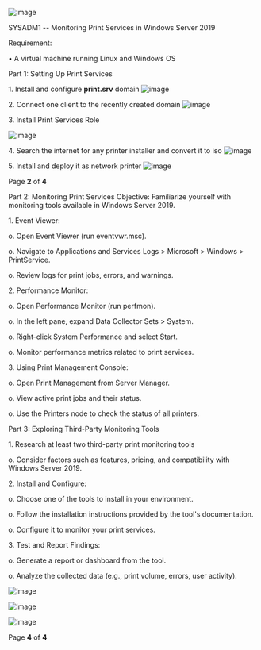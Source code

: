 ![image](https://github.com/user-attachments/assets/cf4abf1d-bf63-4d34-a476-14bcfc2aae20)

SYSADM1 -- Monitoring Print Services in Windows Server 2019

Requirement:

• A virtual machine running Linux and Windows OS 

Part 1: Setting Up Print Services

1\. Install and configure **print.srv** domain
![image](https://github.com/user-attachments/assets/b7287980-bfd9-419d-80ce-45892fdc4d42)

2\. Connect one client to the recently created domain
![image](https://github.com/user-attachments/assets/be610db8-4a1e-44e3-b6c2-2925831206da)

3\. Install Print Services Role

![image](https://github.com/user-attachments/assets/63b1960c-ef31-443e-8d9a-94240ffd9ff8)

4\. Search the internet for any printer installer and convert it to iso
![image](https://github.com/user-attachments/assets/26017cc6-7ed7-472a-9530-841432d14828)

5\. Install and deploy it as network printer
![image](https://github.com/user-attachments/assets/49959858-e852-4c0f-a7e6-1393fde0f817)


Page **2** of **4**

Part 2: Monitoring Print Services
Objective: Familiarize yourself with monitoring tools available in Windows Server 2019.

1\. Event Viewer:

  o\. Open Event Viewer (run eventvwr.msc).
 
  o\. Navigate to Applications and Services Logs \> Microsoft \> Windows \> PrintService.
>
  o\. Review logs for print jobs, errors, and warnings.
>
2\. Performance Monitor:
>
  o\. Open Performance Monitor (run perfmon).
>
  o\. In the left pane, expand Data Collector Sets \> System.
>
  o\. Right-click System Performance and select Start.
>
  o\. Monitor performance metrics related to print services.
>
 3\. Using Print Management Console:
>
  o\. Open Print Management from Server Manager.
>
  o\. View active print jobs and their status.
>
  o\. Use the Printers node to check the status of all printers.

Part 3: Exploring Third-Party Monitoring Tools
>
1\. Research at least two third-party print monitoring tools
>
  o\. Consider factors such as features, pricing, and compatibility with Windows Server 2019.
>
2\. Install and Configure:
>
  o\. Choose one of the tools to install in your environment.
>
  o\. Follow the installation instructions provided by the tool's documentation.
>
  o\. Configure it to monitor your print services.
>
3\. Test and Report Findings:
>
  o\. Generate a report or dashboard from the tool.
>
  o\. Analyze the collected data (e.g., print volume, errors, user activity).
>
![image](https://github.com/user-attachments/assets/63a20cd0-a72a-45d7-9d53-81600ff4c521)


![image](https://github.com/user-attachments/assets/d738d05c-3770-40f8-89f3-981475f7a86f)


![image](https://github.com/user-attachments/assets/49f9f4aa-2580-46e0-bf4a-9ee2d6862e7e)


Page **4** of **4**
